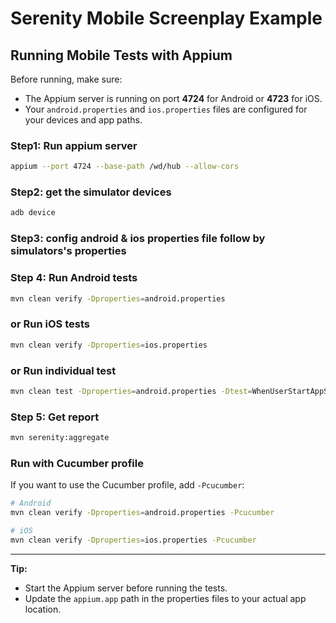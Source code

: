 # Serenity Mobile Screenplay Example

## Running Mobile Tests with Appium

Before running, make sure:
- The Appium server is running on port **4724** for Android or **4723** for iOS.
- Your `android.properties` and `ios.properties` files are configured for your devices and app paths.

### Step1: Run appium server
```sh
appium --port 4724 --base-path /wd/hub --allow-cors
```

### Step2: get the simulator devices
```sh
adb device
```

### Step3: config android & ios properties file follow by simulators's properties


### Step 4: Run Android tests
```sh
mvn clean verify -Dproperties=android.properties
```

### or Run iOS tests
```sh
mvn clean verify -Dproperties=ios.properties
```

### or Run individual test
```sh
mvn clean test -Dproperties=android.properties -Dtest=WhenUserStartAppStory
```
### Step 5: Get report
```sh
mvn serenity:aggregate
```




### Run with Cucumber profile
If you want to use the Cucumber profile, add `-Pcucumber`:
```sh
# Android
mvn clean verify -Dproperties=android.properties -Pcucumber

# iOS
mvn clean verify -Dproperties=ios.properties -Pcucumber
```

---

**Tip:**
- Start the Appium server before running the tests.
- Update the `appium.app` path in the properties files to your actual app location. 